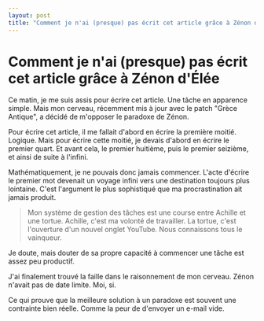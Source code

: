```yaml
---
layout: post
title: "Comment je n'ai (presque) pas écrit cet article grâce à Zénon d'Élée"
---
```


# Comment je n'ai (presque) pas écrit cet article grâce à Zénon d'Élée

Ce matin, je me suis assis pour écrire cet article. Une tâche en apparence simple. Mais mon cerveau, récemment mis à jour avec le patch "Grèce Antique", a décidé de m'opposer le paradoxe de Zénon.

Pour écrire cet article, il me fallait d'abord en écrire la première moitié. Logique. Mais pour écrire cette moitié, je devais d'abord en écrire le premier quart. Et avant cela, le premier huitième, puis le premier seizième, et ainsi de suite à l'infini.

Mathématiquement, je ne pouvais donc jamais commencer. L'acte d'écrire le premier mot devenait un voyage infini vers une destination toujours plus lointaine. C'est l'argument le plus sophistiqué que ma procrastination ait jamais produit.

> Mon système de gestion des tâches est une course entre Achille et une tortue. Achille, c'est ma volonté de travailler. La tortue, c'est l'ouverture d'un nouvel onglet YouTube. Nous connaissons tous le vainqueur.

Je doute, mais douter de sa propre capacité à commencer une tâche est assez peu productif.

J'ai finalement trouvé la faille dans le raisonnement de mon cerveau. Zénon n'avait pas de date limite. Moi, si.

Ce qui prouve que la meilleure solution à un paradoxe  est souvent une contrainte bien réelle. Comme la peur de d'envoyer un e-mail vide.
